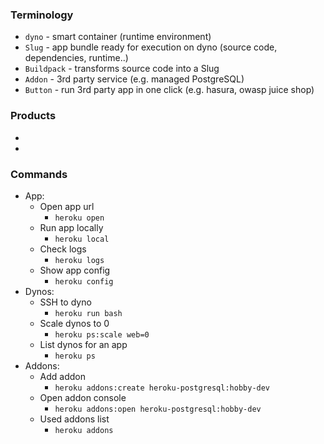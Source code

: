 ### Terminology
* `dyno` - smart container (runtime environment)
* `Slug` - app bundle ready for execution on dyno (source code, dependencies, runtime..)
* `Buildpack` - transforms source code into a Slug 
* `Addon` - 3rd party service (e.g. managed PostgreSQL)
* `Button` - run 3rd party app in one click (e.g. hasura, owasp juice shop)

### Products
* 
* 

### Commands
* App:
    * Open app url
        * `heroku open`
    * Run app locally
        * `heroku local`
    * Check logs
        * `heroku logs`
    * Show app config
        * `heroku config`
* Dynos:
    * SSH to dyno
        * `heroku run bash`
    * Scale dynos to 0
        * `heroku ps:scale web=0`
    * List dynos for an app
        * `heroku ps`
* Addons:
    * Add addon
        * `heroku addons:create heroku-postgresql:hobby-dev`
    * Open addon console
        * `heroku addons:open heroku-postgresql:hobby-dev`
    * Used addons list
        * `heroku addons`